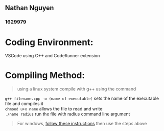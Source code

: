 ## Nathan Nguyen  
### 1629979  
  
# Coding Environment:  
VSCode using C++ and CodeRunner extension  
  
# Compiling Method:   
> using a linux system compile with g++ using the command   

`g++ filename.cpp -o (name of executable)` sets the name of the executable file and compiles it  
`chmood u+x name` allows the file to read and write  
`./name radius` run the file with radius command line argument  

> For windows, [follow these instructions](https://docs.microsoft.com/en-us/windows/wsl/install-win10) then use the steps above
